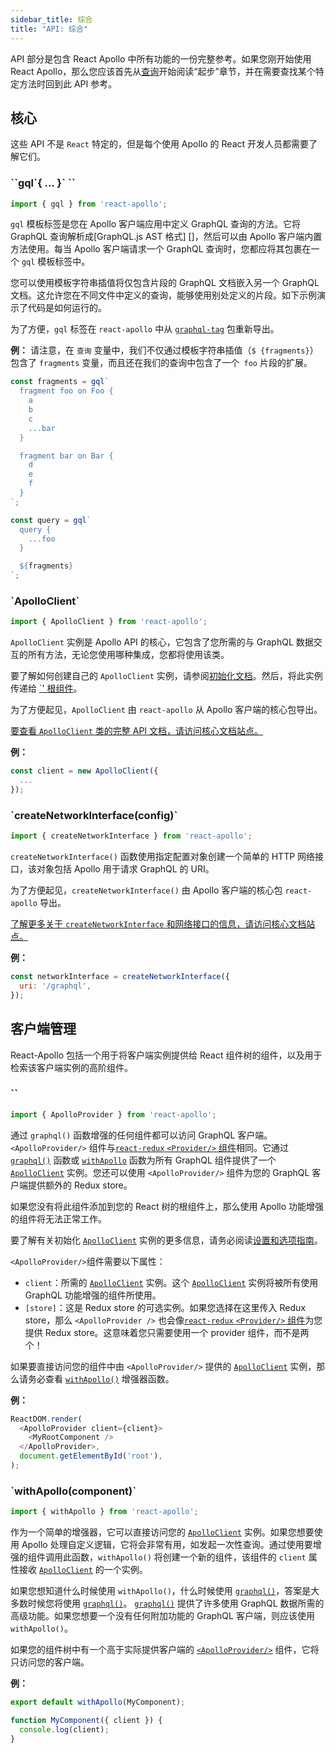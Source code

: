 ```yaml
---
sidebar_title: 综合
title: "API: 综合"
---
```


API 部分是包含 React Apollo 中所有功能的一份完整参考。如果您刚开始使用 React Apollo，那么您应该首先从[查询](queries.html)开始阅读“起步”章节，并在需要查找某个特定方法时回到此 API 参考。

<h2 id="core">核心</h2>

这些 API 不是 `React` 特定的，但是每个使用 Apollo 的 React 开发人员都需要了解它们。

<h3 id="gql">``gql`{ ... }` ``</h3>

```js
import { gql } from 'react-apollo';
```

`gql` 模板标签是您在 Apollo 客户端应用中定义 GraphQL 查询的方法。它将 GraphQL 查询解析成[GraphQL.js AST 格式] []，然后可以由 Apollo 客户端内置方法使用。每当 Apollo 客户端请求一个 GraphQL 查询时，您都应将其包裹在一个 `gql` 模板标签中。

您可以使用模板字符串插值将仅包含片段的 GraphQL 文档嵌入另一个 GraphQL 文档。这允许您在不同文件中定义的查询，能够使用别处定义的片段。如下示例演示了代码是如何运行的。

为了方便，`gql` 标签在 `react-apollo` 中从 [`graphql-tag`][] 包重新导出。

[GraphQL.js AST格式]: https://github.com/graphql/graphql-js/blob/d92dd9883b76e54babf2b0ffccdab838f04fc46c/src/language/ast.js
[`graphql-tag`]: https://www.npmjs.com/package/graphql-tag

**例：**
请注意，在 `查询` 变量中，我们不仅通过模板字符串插值（`$ {fragments}`）包含了 `fragments` 变量，而且还在我们的查询中包含了一个` foo` 片段的扩展。

```js
const fragments = gql`
  fragment foo on Foo {
    a
    b
    c
    ...bar
  }

  fragment bar on Bar {
    d
    e
    f
  }
`;

const query = gql`
  query {
    ...foo
  }

  ${fragments}
`;
```

<h3 id="ApolloClient">`ApolloClient`</h3>

```js
import { ApolloClient } from 'react-apollo';
```

`ApolloClient` 实例是 Apollo API 的核心，它包含了您所需的与 GraphQL 数据交互的所有方法，无论您使用哪种集成，您都将使用该类。

要了解如何创建自己的 `ApolloClient` 实例，请参阅[初始化文档](initialization.html)。然后，将此实例传递给 [`<ApolloProvider />' 根组件](＃ApolloProvider)。

为了方便起见，`ApolloClient` 由 `react-apollo` 从 Apollo 客户端的核心包导出。

[要查看 `ApolloClient` 类的完整 API 文档，请访问核心文档站点。](../core/apollo-client-api.html#apollo-client)

**例：**

```js
const client = new ApolloClient({
  ...
});
```

<h3 id="createNetworkInterface">`createNetworkInterface(config)`</h3>

```js
import { createNetworkInterface } from 'react-apollo';
```

`createNetworkInterface()` 函数使用指定配置对象创建一个简单的 HTTP 网络接口，该对象包括 Apollo 用于请求 GraphQL 的 URI。

为了方便起见，`createNetworkInterface()` 由 Apollo 客户端的核心包 `react-apollo` 导出。

[了解更多关于 `createNetworkInterface` 和网络接口的信息，请访问核心文档站点。](../core/network.html)

**例：**

```js
const networkInterface = createNetworkInterface({
  uri: '/graphql',
});
```

<h2 id="client-management">客户端管理</h2>

React-Apollo 包括一个用于将客户端实例提供给 React 组件树的组件，以及用于检索该客户端实例的高阶组件。

<h3 id="ApolloProvider" title="ApolloProvider">`<ApolloProvider client={client} />`</h3>

```js
import { ApolloProvider } from 'react-apollo';
```

通过 `graphql()` 函数增强的任何组件都可以访问 GraphQL 客户端。 `<ApolloProvider/>` 组件与[`react-redux` `<Provider/>` 组件][]相同。它通过 [`graphql()`](#graphql) 函数或 [`withApollo`](#withApollo) 函数为所有 GraphQL 组件提供了一个 [`ApolloClient`][] 实例。您还可以使用 `<ApolloProvider/>` 组件为您的 GraphQL 客户端提供额外的 Redux store。

如果您没有将此组件添加到您的 React 树的根组件上，那么使用 Apollo 功能增强的组件将无法正常工作。

要了解有关初始化 [`ApolloClient`][] 实例的更多信息，请务必阅读[设置和选项指南](initialization.html)。

`<ApolloProvider/>`组件需要以下属性：

- `client`：所需的 [`ApolloClient`][] 实例。这个 [`ApolloClient`][] 实例将被所有使用 GraphQL 功能增强的组件所使用。
- `[store]`：这是 Redux store 的可选实例。如果您选择在这里传入 Redux store，那么 `<ApolloProvider />` 也会像[`react-redux` `<Provider/>` 组件][]为您提供 Redux store。这意味着您只需要使用一个 provider 组件，而不是两个！

如果要直接访问您的组件中由 `<ApolloProvider/>` 提供的 [`ApolloClient`][] 实例，那么请务必查看 [`withApollo()`](#withApollo) 增强器函数。

[`react-redux` `<Provider/>` 组件]: https://github.com/reactjs/react-redux/blob/master/docs/api.md#provider-store
[`ApolloClient`]: ../core/apollo-client-api.html#apollo-client

**例：**

```js
ReactDOM.render(
  <ApolloProvider client={client}>
    <MyRootComponent />
  </ApolloProvider>,
  document.getElementById('root'),
);
```

<h3 id="withApollo">`withApollo(component)`</h3>

```js
import { withApollo } from 'react-apollo';
```

作为一个简单的增强器，它可以直接访问您的 [`ApolloClient`][] 实例。如果您想要使用 Apollo 处理自定义逻辑，它将会非常有用，如发起一次性查询。通过使用要增强的组件调用此函数，`withApollo()` 将创建一个新的组件，该组件的 `client` 属性接收 [`ApolloClient`][] 的一个实例。

如果您想知道什么时候使用 `withApollo()`，什么时候使用 [`graphql()`](#graphql)，答案是大多数时候您将使用 [`graphql()`](#graphql)。 [`graphql()`](#graphql) 提供了许多使用 GraphQL 数据所需的高级功能。如果您想要一个没有任何附加功能的 GraphQL 客户端，则应该使用 `withApollo()`。

如果您的组件树中有一个高于实际提供客户端的 [`<ApolloProvider/>`](#ApolloProvider) 组件，它将只访问您的客户端。

[`ApolloClient`]: ../core/apollo-client-api.html#apollo-client

**例：**

```js
export default withApollo(MyComponent);

function MyComponent({ client }) {
  console.log(client);
}
```
